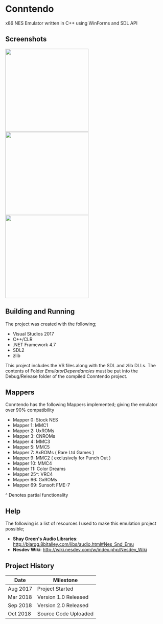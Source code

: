 # Conntendo
x86 NES Emulator written in C++ using WinForms and SDL API 

## Screenshots
<p float="left">
  <img src="https://user-images.githubusercontent.com/27335324/46614594-d7161f80-cadb-11e8-90ed-ff381d46e832.png" width="260" />
  <img src="https://user-images.githubusercontent.com/27335324/46614548-ba79e780-cadb-11e8-83a8-defd2ed7eada.png" width="260" /> 
  <img src="https://user-images.githubusercontent.com/27335324/46614937-a682b580-cadc-11e8-8eb5-d22d3371e208.png" width="260" />
</p>

## Building and Running
The project was created with the following;
* Visual Studios 2017
* C++/CLR
* .NET Framework 4.7
* SDL2
* zlib

This project includes the VS files along with the SDL and zlib DLLs. 
The contents of Folder _EmulatorDependancies_ must be put into the Debug/Release folder of the compiled Conntendo project.

## Mappers
Conntendo has the following Mappers implemented; giving the emulator over 90% compatibility

* Mapper 0: 	Stock NES
* Mapper 1: 	MMC1
* Mapper 2: 	UxROMs
* Mapper 3: 	CNROMs
* Mapper 4: 	MMC3
* Mapper 5: 	MMC5
* Mapper 7: 	AxROMs ( Rare Ltd Games )
* Mapper 9: 	MMC2 ( exclusively for Punch Out )
* Mapper 10:	MMC4
* Mapper 11:	Color Dreams
* Mapper 25^:	VRC4 
* Mapper 66: 	GxROMs
* Mapper 69: 	Sunsoft FME-7

^ Denotes partial functionality

## Help
The following is a list of resources I used to make this emulation project possible;
* __Shay Green's Audio Libraries__: http://blargg.8bitalley.com/libs/audio.html#Nes_Snd_Emu
* __Nesdev Wiki__: http://wiki.nesdev.com/w/index.php/Nesdev_Wiki

## Project History
Date | Milestone
------------- | -------------
Aug 2017  | Project Started
Mar 2018  | Version 1.0 Released
Sep 2018  | Version 2.0 Released
Oct 2018  | Source Code Uploaded
